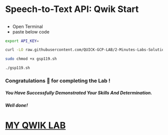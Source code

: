 
# Speech-to-Text API: Qwik Start


## 

- Open Terminal
- paste below code


```bash
export API_KEY=
```

```bash
curl -LO raw.githubusercontent.com/QUICK-GCP-LAB/2-Minutes-Labs-Solutions/main/Google%20Cloud%20Speech-to-Text%20API%20Qwik%20Start/gsp119.sh

sudo chmod +x gsp119.sh

./gsp119.sh
```

### Congratulations 🎉 for completing the Lab !

##### *You Have Successfully Demonstrated Your Skills And Determination.*

#### *Well done!*

# [MY QWIK LAB](https://www.youtube.com/@MyQwiklab)
